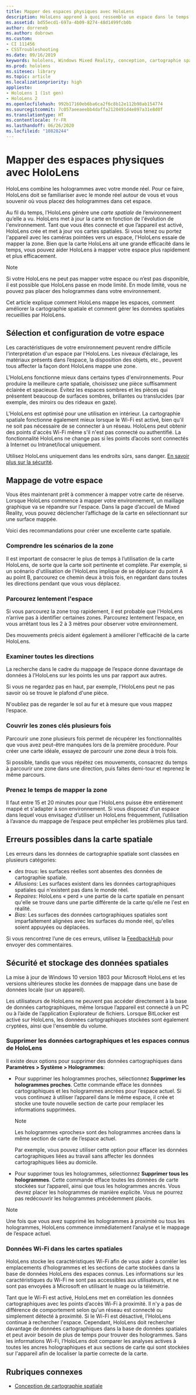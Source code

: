 ```yaml
---
title: Mapper des espaces physiques avec HoloLens
description: HoloLens apprend à quoi ressemble un espace dans le temps. Les utilisateurs peuvent faciliter ce processus en déplaçant l'HoloLens de certaines manières dans l'espace.
ms.assetid: bd55ecd1-697a-4b09-8274-48d1499fcb0b
author: dorreneb
ms.author: dobrown
ms.custom:
- CI 111456
- CSSTroubleshooting
ms.date: 09/16/2019
keywords: hololens, Windows Mixed Reality, conception, cartographie spatiale, HoloLens, reconstruction de surface, maillage, suivi de tête, mappage
ms.prod: hololens
ms.sitesec: library
ms.topic: article
ms.localizationpriority: high
appliesto:
- HoloLens 1 (1st gen)
- HoloLens 2
ms.openlocfilehash: 992b17160eb6ba6ca2f6c8b12e112b98ab154774
ms.sourcegitcommit: 7c057aeeaeebb4daffa2120491d4e897a31e8d0f
ms.translationtype: HT
ms.contentlocale: fr-FR
ms.lasthandoff: 06/26/2020
ms.locfileid: "10828244"
---
```

# Mapper des espaces physiques avec HoloLens

HoloLens combine les hologrammes avec votre monde réel. Pour ce faire, HoloLens doit se familiariser avec le monde réel autour de vous et vous souvenir où vous placez des hologrammes dans cet espace.

Au fil du temps, l’HoloLens génère une *carte spatiale* de l’environnement qu’elle a vu.  HoloLens met à jour la carte en fonction de l'évolution de l'environnement. Tant que vous êtes connecté et que l’appareil est activé, HoloLens crée et met à jour vos cartes spatiales. Si vous tenez ou portez l'appareil avec les caméras pointées vers un espace, l'HoloLens essaie de mapper la zone. Bien que la carte HoloLens ait une grande efficacité dans le temps, vous pouvez aider HoloLens à mapper votre espace plus rapidement et plus efficacement.  

> [!NOTE]
> Si votre HoloLens ne peut pas mapper votre espace ou n’est pas disponible, il est possible que HoloLens passe en mode limité. En mode limité, vous ne pouvez pas placer des hologrammes dans votre environnement.

Cet article explique comment HoloLens mappe les espaces, comment améliorer la cartographie spatiale et comment gérer les données spatiales recueillies par HoloLens.

## Sélection et configuration de votre espace

Les caractéristiques de votre environnement peuvent rendre difficile l'interprétation d'un espace par l'HoloLens. Les niveaux d’éclairage, les matériaux présents dans l’espace, la disposition des objets, etc., peuvent tous affecter la façon dont HoloLens mappe une zone.

L'HoloLens fonctionne mieux dans certains types d'environnements. Pour produire la meilleure carte spatiale, choisissez une pièce suffisamment éclairée et spacieuse. Évitez les espaces sombres et les pièces qui présentent beaucoup de surfaces sombres, brillantes ou translucides (par exemple, des miroirs ou des rideaux en gaze).

L'HoloLens est optimisé pour une utilisation en intérieur. La cartographie spatiale fonctionne également mieux lorsque le Wi-Fi est activé, bien qu'il ne soit pas nécessaire de se connecter à un réseau. HoloLens peut obtenir des points d'accès Wi-Fi même s'il n'est pas connecté ou authentifié. La fonctionnalité HoloLens ne change pas si les points d’accès sont connectés à Internet ou Intranet/local uniquement.

Utilisez HoloLens uniquement dans les endroits sûrs, sans danger. [En savoir plus sur la sécurité](https://support.microsoft.com/help/4023454/safety-information).

## Mappage de votre espace

Vous êtes maintenant prêt à commencer à mapper votre carte de réserve.  Lorsque HoloLens commence à mapper votre environnement, un maillage graphique va se répandre sur l'espace.  Dans la page d’accueil de Mixed Reality, vous pouvez déclencher l’affichage de la carte en sélectionnant sur une surface mappée.

Voici des recommandations pour créer une excellente carte spatiale.

### Comprendre les scénarios de la zone

Il est important de consacrer le plus de temps à l’utilisation de la carte HoloLens, de sorte que la carte soit pertinente et complète. Par exemple, si un scénario d'utilisation de l'HoloLens implique de se déplacer du point A au point B, parcourez ce chemin deux à trois fois, en regardant dans toutes les directions pendant que vous vous déplacez.  

### Parcourez lentement l'espace

Si vous parcourez la zone trop rapidement, il est probable que l'HoloLens n’arrive pas à identifier certaines zones. Parcourez lentement l’espace, en vous arrêtant tous les 2 à 3 mètres pour observer votre environnement.  

Des mouvements précis aident également à améliorer l'efficacité de la carte HoloLens.

### Examiner toutes les directions

La recherche dans le cadre du mappage de l’espace donne davantage de données à l’HoloLens sur les points les uns par rapport aux autres.  

Si vous ne regardez pas en haut, par exemple, l'HoloLens peut ne pas savoir où se trouve le plafond d'une pièce.  

N'oubliez pas de regarder le sol au fur et à mesure que vous mappez l’espace.

### Couvrir les zones clés plusieurs fois

Parcourir une zone plusieurs fois permet de récupérer les fonctionnalités que vous avez peut-être manquées lors de la première procédure. Pour créer une carte idéale, essayez de parcourir une zone deux à trois fois.

Si possible, tandis que vous répétez ces mouvements, consacrez du temps à parcourir une zone dans une direction, puis faites demi-tour et reprenez le même parcours.

### Prenez le temps de mapper la zone

Il faut entre 15 et 20 minutes pour que l'HoloLens puisse être entièrement mappé et s'adapter à son environnement. Si vous disposez d’un espace dans lequel vous envisagez d’utiliser un HoloLens fréquemment, l’utilisation à l’avance du mappage de l’espace peut empêcher les problèmes plus tard.  

## Erreurs possibles dans la carte spatiale

Les erreurs dans les données de cartographie spatiale sont classées en plusieurs catégories:

- *des trous*: les surfaces réelles sont absentes des données de cartographie spatiale.
- *Allusions*: Les surfaces existent dans les données cartographiques spatiales qui n'existent pas dans le monde réel.
- *Repaires*: HoloLens « perd » une partie de la carte spatiale en pensant qu'elle se trouve dans une partie différente de la carte qu'elle ne l'est en réalité.
- *Bias*: Les surfaces des données cartographiques spatiales sont imparfaitement alignées avec les surfaces du monde réel, qu'elles soient appuyées ou déplacées.

Si vous rencontrez l’une de ces erreurs, utilisez la [FeedbackHub](hololens-feedback.md) pour envoyer des commentaires.

## Sécurité et stockage des données spatiales

La mise à jour de Windows 10 version 1803 pour Microsoft HoloLens et les versions ultérieures stocke les données de mappage dans une base de données locale (sur un appareil).

Les utilisateurs de HoloLens ne peuvent pas accéder directement à la base de données cartographiques, même lorsque l’appareil est connecté à un PC ou à l’aide de l’application Explorateur de fichiers. Lorsque BitLocker est activé sur HoloLens, les données cartographiques stockées sont également cryptées, ainsi que l'ensemble du volume.

### Supprimer les données cartographiques et les espaces connus de HoloLens

Il existe deux options pour supprimer des données cartographiques dans **Paramètres > Système > Hologrammes**:

- Pour supprimer les hologrammes proches, sélectionnez **Supprimer les hologrammes proches**. Cette commande efface les données cartographiques et les hologrammes ancrées pour l’espace actuel. Si vous continuez à utiliser l’appareil dans le même espace, il crée et stocke une toute nouvelle section de carte pour remplacer les informations supprimées.

   > [!NOTE]
   > Les hologrammes «proches» sont des hologrammes ancrées dans la même section de carte de l’espace actuel.

   Par exemple, vous pouvez utiliser cette option pour effacer les données cartographiques liées au travail sans affecter les données cartographiques liées au domicile.

- Pour supprimer tous les hologrammes, sélectionnez **Supprimer tous les hologrammes**. Cette commande efface toutes les données de carte stockées sur l’appareil, ainsi que tous les hologrammes ancrés. Vous devrez placer les hologrammes de manière explicite. Vous ne pourrez pas redécouvrir les hologrammes précédemment placés.

> [!NOTE]
> Une fois que vous avez supprimé les hologrammes à proximité ou tous les hologrammes, HoloLens commence immédiatement l’analyse et le mappage de l’espace actuel.

### Données Wi-Fi dans les cartes spatiales

HoloLens stocke les caractéristiques Wi-Fi afin de vous aider à corréler les emplacements d’hologrammes et les sections de carte stockées dans la base de données HoloLens des espaces connus. Les informations sur les caractéristiques du Wi-Fi ne sont pas accessibles aux utilisateurs, et ne sont pas envoyées à Microsoft en utilisant le nuage ou la télémétrie.

Tant que le Wi-Fi est activé, HoloLens met en corrélation les données cartographiques avec les points d’accès Wi-Fi à proximité. Il n'y a pas de différence de comportement selon qu'un réseau est connecté ou simplement détecté à proximité. Si le Wi-Fi est désactivé, l'HoloLens continue à rechercher l'espace. Cependant, HoloLens doit rechercher davantage de données cartographiques dans la base de données spatiales et peut avoir besoin de plus de temps pour trouver des hologrammes. Sans les informations Wi-Fi, l’HoloLens doit comparer les analyses actives à toutes les ancres holographiques et aux sections de carte qui sont stockées sur l'appareil afin de localiser la partie correcte de la carte.

## Rubriques connexes

- [Conception de cartographie spatiale](https://docs.microsoft.com/windows/mixed-reality/spatial-mapping-design)

